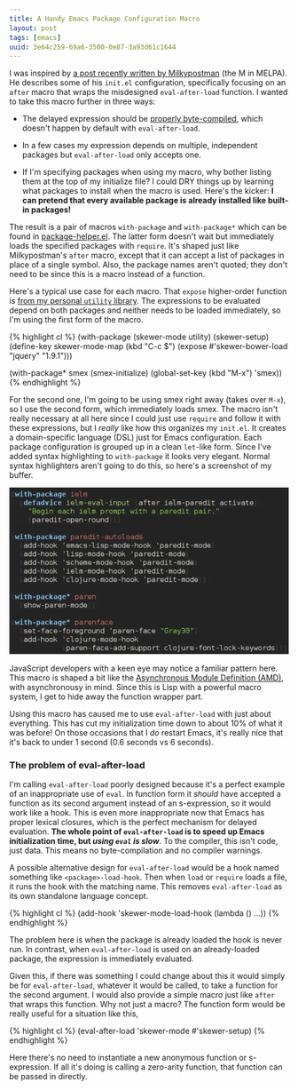 ```yaml
---
title: A Handy Emacs Package Configuration Macro
layout: post
tags: [emacs]
uuid: 3e64c259-69a6-3500-0e87-3a93d61c1644
---
```


I was inspired by [a post recently written by Milkypostman][after]
(the M in MELPA). He describes some of his `init.el` configuration,
specifically focusing on an `after` macro that wraps the misdesigned
`eval-after-load` function. I wanted to take this macro further in
three ways:

 * The delayed expression should be [properly byte-compiled][compile],
   which doesn't happen by default with `eval-after-load`.

 * In a few cases my expression depends on multiple, independent
   packages but `eval-after-load` only accepts one.

 * If I'm specifying packages when using my macro, why bother listing
   them at the top of my initialize file? I could DRY things up by
   learning what packages to install when the macro is used. Here's
   the kicker: **I can pretend that every available package is already
   installed like built-in packages!**

The result is a pair of macros `with-package` and `with-package*`
which can be found in [package-helper.el][helper]. The latter form
doesn't wait but immediately loads the specified packages with
`require`. It's shaped just like Milkypostman's `after` macro, except
that it can accept a list of packages in place of a single symbol.
Also, the package names aren't quoted; they don't need to be since
this is a macro instead of a function.

Here's a typical use case for each macro. That `expose` higher-order
function is [from my personal `utility` library][expose]. The
expressions to be evaluated depend on both packages and neither needs
to be loaded immediately, so I'm using the first form of the macro.

{% highlight cl %}
(with-package (skewer-mode utility)
  (skewer-setup)
  (define-key skewer-mode-map (kbd "C-c $")
    (expose #'skewer-bower-load "jquery" "1.9.1")))

(with-package* smex
  (smex-initialize)
  (global-set-key (kbd "M-x") 'smex))
{% endhighlight %}

For the second one, I'm going to be using smex right away (takes over
`M-x`), so I use the second form, which immediately loads smex. The
macro isn't really necessary at all here since I could just use
`require` and follow it with these expressions, but I *really* like
how this organizes my `init.el`. It creates a domain-specific language
(DSL) just for Emacs configuration. Each package configuration is
grouped up in a clean `let`-like form. Since I've added syntax
highlighting to `with-package` it looks very elegant. Normal syntax
highlighters aren't going to do this, so here's a screenshot of my
buffer.

![](/img/emacs/with-package.png)

JavaScript developers with a keen eye may notice a familiar pattern
here. This macro is shaped a bit like the
[Asynchronous Module Definition (AMD)][amd], with asynchronousy in
mind. Since this is Lisp with a powerful macro system, I get to hide
away the function wrapper part.

Using this macro has caused me to use `eval-after-load` with just
about everything. This has cut my initialization time down to about
10% of what it was before! On those occasions that I *do* restart
Emacs, it's really nice that it's back to under 1 second (0.6 seconds
vs 6 seconds).

### The problem of eval-after-load

I'm calling `eval-after-load` poorly designed because it's a perfect
example of an inappropriate use of `eval`. In function form it
*should* have accepted a function as its second argument instead of an
s-expression, so it would work like a hook. This is even more
inappropriate now that Emacs has proper lexical closures, which is the
perfect mechanism for delayed evaluation. **The whole point of
`eval-after-load` is to speed up Emacs initialization time, but *using
`eval` is slow***. To the compiler, this isn't code, just data. This
means no byte-compilation and no compiler warnings.

A possible alternative design for `eval-after-load` would be a hook
named something like `<package>-load-hook`. Then when `load` or
`require` loads a file, it runs the hook with the matching name. This
removes `eval-after-load` as its own standalone language concept.

{% highlight cl %}
(add-hook 'skewer-mode-load-hook (lambda () ...))
{% endhighlight %}

The problem here is when the package is already loaded the hook is
never run. In contrast, when `eval-after-load` is used on an
already-loaded package, the expression is immediately evaluated.

Given this, if there was something I could change about this it would
simply be for `eval-after-load`, whatever it would be called, to take
a function for the second argument. I would also provide a simple
macro just like `after` that wraps this function. Why not just a
macro? The function form would be really useful for a situation like
this,

{% highlight cl %}
(eval-after-load 'skewer-mode #'skewer-setup)
{% endhighlight %}

Here there's no need to instantiate a new anonymous function or
s-expression. If all it's doing is calling a zero-arity function, that
function can be passed in directly.


[after]: http://milkbox.net/note/single-file-master-emacs-configuration/
[compile]: http://lunaryorn.com/blog/2013/05/31/byte-compiling-eval-after-load/
[helper]: https://github.com/skeeto/.emacs.d/blob/master/lisp/package-helper.el
[expose]: /blog/2010/09/29/
[amd]: https://github.com/amdjs/amdjs-api/wiki/AMD
